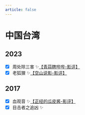 ```yaml
---
article: false
---
```


# 中国台湾

## 2023

- [x] 周处除三害 ✨[【青蒜瞎哔哔-影评】](https://www.bilibili.com/video/BV1mx4y1D75N/)
- [x] 老狐狸 ✨[【空山说影-影评】](https://www.bilibili.com/video/BV11J4m157uo/)

## 2017

- [x] 血观音 ✨[【正经的瓜皮酱-影评】](https://www.bilibili.com/video/BV1he411g7Ty/)
- [x] 目击者之追凶 ✨